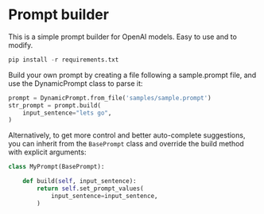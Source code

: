 # Prompt builder

This is a simple prompt builder for OpenAI models. Easy to use and to modify.

```python
pip install -r requirements.txt
```

Build your own prompt by creating a file following a sample.prompt file, and use the DynamicPrompt class to parse it:

```python
prompt = DynamicPrompt.from_file('samples/sample.prompt')
str_prompt = prompt.build(
    input_sentence="lets go",
)
```

Alternatively, to get more control and better auto-complete suggestions, you can inherit from the `BasePrompt` class and override the build method with explicit arguments:

```python
class MyPrompt(BasePrompt):

    def build(self, input_sentence):
        return self.set_prompt_values(
            input_sentence=input_sentence,
        )
```
